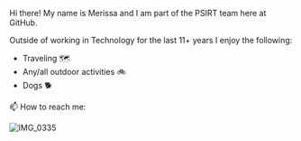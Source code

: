 

Hi there! My name is Merissa and I am part of the PSIRT team here at GitHub.

Outside of working in Technology for the last 11+ years I enjoy the following:

- Traveling 🗺
- Any/all outdoor activities 🚲
- Dogs 🐕

📫 How to reach me: 
  
  
  ![IMG_0335](https://user-images.githubusercontent.com/83090895/122442132-3b1b6200-cf6c-11eb-98e1-7f1f1e063238.JPG)
<!--
**iheartuofm/iheartuofm** is a ✨ _special_ ✨ repository because its `README.md` (this file) appears on your GitHub profile.

Here are some ideas to get you started:

- 🔭 I’m currently working on ...
- 🌱 I’m currently learning ...
- 👯 I’m looking to collaborate on ...
- 🤔 I’m looking for help with ...
- 💬 Ask me about ...
- 📫 How to reach me: ...
- 😄 Pronouns: ...
- ⚡ Fun fact: ...
-->
